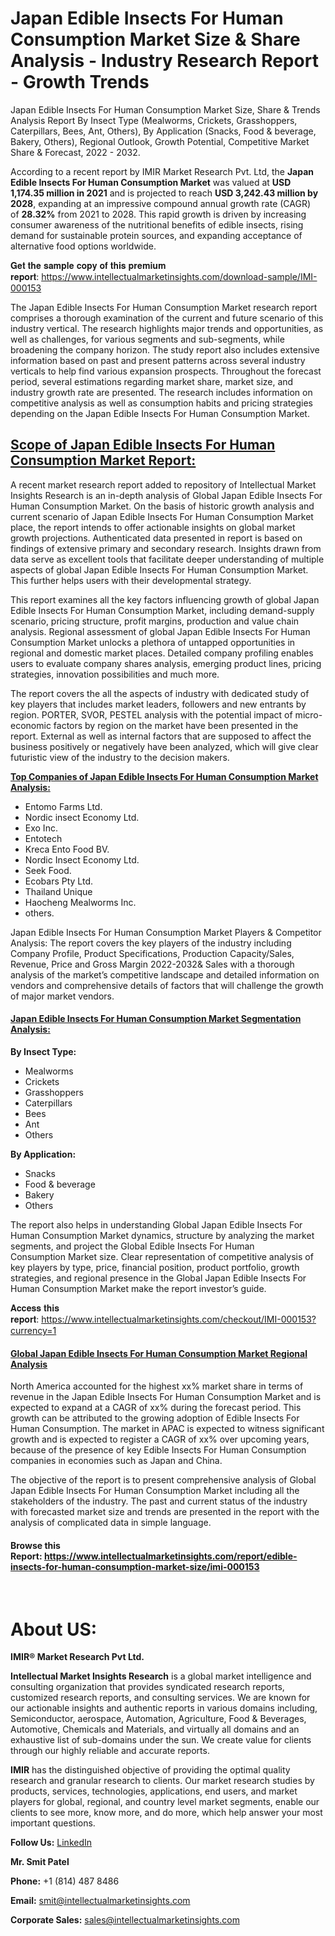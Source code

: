 <h1>Japan Edible Insects For Human Consumption Market Size &amp; Share Analysis - Industry Research Report - Growth Trends</h1>
<p>Japan Edible Insects For Human Consumption Market Size, Share &amp; Trends Analysis Report By Insect Type (Mealworms, Crickets, Grasshoppers, Caterpillars, Bees, Ant, Others), By Application (Snacks, Food &amp; beverage, Bakery, Others), Regional Outlook, Growth Potential, Competitive Market Share &amp; Forecast, 2022 - 2032.</p>
<p data-pm-slice="0 0 []">According to a recent report by&nbsp;IMIR Market Research Pvt. Ltd,&nbsp;the <strong>Japan Edible Insects For Human Consumption Market</strong>&nbsp;was valued at&nbsp;<strong>USD 1,174.35 million in 2021</strong>&nbsp;and is projected to reach&nbsp;<strong>USD 3,242.43 million by 2028</strong>, expanding at an impressive compound annual growth rate (CAGR) of&nbsp;<strong>28.32%</strong>&nbsp;from 2021 to 2028. This rapid growth is driven by increasing consumer awareness of the nutritional benefits of edible insects, rising demand for sustainable protein sources, and expanding acceptance of alternative food options worldwide.</p>
<p>𝐆𝐞𝐭 𝐭𝐡𝐞 𝐬𝐚𝐦𝐩𝐥𝐞 𝐜𝐨𝐩𝐲 𝐨𝐟 𝐭𝐡𝐢𝐬 𝐩𝐫𝐞𝐦𝐢𝐮𝐦 𝐫𝐞𝐩𝐨𝐫𝐭:&nbsp;<a href="https://www.intellectualmarketinsights.com/download-sample/IMI-000153">https://www.intellectualmarketinsights.com/download-sample/IMI-000153</a>&nbsp;</p>
<p>The Japan Edible Insects For Human Consumption Market research report comprises a thorough examination of the current and future scenario of this industry vertical. The research highlights major trends and opportunities, as well as challenges, for various segments and sub-segments, while broadening the company horizon. The study report also includes extensive information based on past and present patterns across several industry verticals to help find various expansion prospects. Throughout the forecast period, several estimations regarding market share, market size, and industry growth rate are presented. The research includes information on competitive analysis as well as consumption habits and pricing strategies depending on the Japan Edible Insects For Human Consumption Market.</p>
<h2><u>Scope of Japan Edible Insects For Human Consumption Market Report:</u></h2>
<p>A recent market research report added to repository of Intellectual Market Insights Research is an in-depth analysis of Global Japan Edible Insects For Human Consumption Market. On the basis of historic growth analysis and current scenario of Japan Edible Insects For Human Consumption Market place, the report intends to offer actionable insights on global market growth projections. Authenticated data presented in report is based on findings of extensive primary and secondary research. Insights drawn from data serve as excellent tools that facilitate deeper understanding of multiple aspects of global Japan Edible Insects For Human Consumption Market. This further helps users with their developmental strategy.</p>
<p>This report examines all the key factors influencing growth of global Japan Edible Insects For Human Consumption Market, including demand-supply scenario, pricing structure, profit margins, production and value chain analysis. Regional assessment of global Japan Edible Insects For Human Consumption Market unlocks a plethora of untapped opportunities in regional and domestic market places. Detailed company profiling enables users to evaluate company shares analysis, emerging product lines, pricing strategies, innovation possibilities and much more.</p>
<p>The report covers the all the aspects of industry with dedicated study of key players that includes market leaders, followers and new entrants by region. PORTER, SVOR, PESTEL analysis with the potential impact of micro-economic factors by region on the market have been presented in the report. External as well as internal factors that are supposed to affect the business positively or negatively have been analyzed, which will give clear futuristic view of the industry to the decision makers.</p>
<p><strong><u>Top Companies of Japan Edible Insects For Human Consumption Market Analysis:</u></strong></p>
<ul>
<li>Entomo Farms Ltd.</li>
<li>Nordic insect Economy Ltd.</li>
<li>Exo Inc.</li>
<li>Entotech</li>
<li>Kreca Ento Food BV.</li>
<li>Nordic Insect Economy Ltd.</li>
<li>Seek Food.</li>
<li>Ecobars Pty Ltd.</li>
<li>Thailand Unique</li>
<li>Haocheng Mealworms Inc.&nbsp;</li>
<li>others.</li>
</ul>
<p>Japan Edible Insects For Human Consumption Market Players &amp; Competitor Analysis: The report covers the key players of the industry including Company Profile, Product Specifications, Production Capacity/Sales, Revenue, Price and Gross Margin 2022-2032&amp; Sales with a thorough analysis of the market&rsquo;s competitive landscape and detailed information on vendors and comprehensive details of factors that will challenge the growth of major market vendors.</p>
<h4><strong><u>Japan Edible Insects For Human Consumption Market Segmentation Analysis:</u></strong></h4>
<p><strong>By Insect Type:&nbsp;</strong></p>
<ul>
<li>Mealworms</li>
<li>Crickets</li>
<li>Grasshoppers</li>
<li>Caterpillars</li>
<li>Bees</li>
<li>Ant</li>
<li>Others</li>
</ul>
<p><strong>By Application:&nbsp;</strong></p>
<ul>
<li>Snacks</li>
<li>Food &amp; beverage</li>
<li>Bakery</li>
<li>Others</li>
</ul>
<p>The report also helps in understanding Global Japan Edible Insects For Human Consumption Market dynamics, structure by analyzing the market segments, and project the Global Edible Insects For Human Consumption&nbsp;Market size. Clear representation of competitive analysis of key players by type, price, financial position, product portfolio, growth strategies, and regional presence in the Global Japan Edible Insects For Human Consumption Market make the report investor&rsquo;s guide.</p>
<p>𝐀𝐜𝐜𝐞𝐬𝐬 𝐭𝐡𝐢𝐬 𝐫𝐞𝐩𝐨𝐫𝐭:&nbsp;<a href="https://www.intellectualmarketinsights.com/checkout/IMI-000153?currency=1">https://www.intellectualmarketinsights.com/checkout/IMI-000153?currency=1</a>&nbsp;</p>
<h4><strong><u>Global Japan Edible Insects For Human Consumption Market Regional Analysis</u></strong></h4>
<p>North America accounted for the highest xx% market share in terms of revenue in the Japan Edible Insects For Human Consumption Market and is expected to expand at a CAGR of xx% during the forecast period. This growth can be attributed to the growing adoption of Edible Insects For Human Consumption. The market in APAC is expected to witness significant growth and is expected to register a CAGR of xx% over upcoming years, because of the presence of key Edible Insects For Human Consumption companies in economies such as Japan and China.</p>
<p>The objective of the report is to present comprehensive analysis of Global Japan Edible Insects For Human Consumption Market including all the stakeholders of the industry. The past and current status of the industry with forecasted market size and trends are presented in the report with the analysis of complicated data in simple language.</p>
<h4><strong>Browse this Report:&nbsp;<a href="https://www.intellectualmarketinsights.com/report/edible-insects-for-human-consumption-market-size/imi-000153">https://www.intellectualmarketinsights.com/report/edible-insects-for-human-consumption-market-size/imi-000153</a>&nbsp;</strong></h4>
<p>&nbsp;</p>
<h1>About US:</h1>
<p><strong>IMIR&reg; Market Research Pvt Ltd.</strong></p>
<p><strong>Intellectual Market Insights Research</strong> is a global market intelligence and consulting organization that provides syndicated research reports, customized research reports, and consulting services. We are known for our actionable insights and authentic reports in various domains including, Semiconductor, aerospace, Automation, Agriculture, Food &amp; Beverages, Automotive, Chemicals and Materials, and virtually all domains and an exhaustive list of sub-domains under the sun. We create value for clients through our highly reliable and accurate reports.</p>
<p><strong>IMIR</strong> has the distinguished objective of providing the optimal quality research and granular research to clients. Our market research studies by products, services, technologies, applications, end users, and market players for global, regional, and country level market segments, enable our clients to see more, know more, and do more, which help answer your most important questions.</p>
<p><strong>Follow Us:</strong> <a href="https://www.linkedin.com/company/imir-marketresearch/">LinkedIn</a></p>
<p><strong>Mr. Smit Patel</strong></p>
<p><strong>Phone:</strong> +1 (814) 487 8486</p>
<p><strong>Email:</strong> <a href="mailto:smit@intellectualmarketinsights.com">smit@intellectualmarketinsights.com</a></p>
<p><strong>Corporate Sales:</strong> <a href="mailto:sales@intellectualmarketinsights.com">sales@intellectualmarketinsights.com</a></p>
<div>&nbsp;</div>
